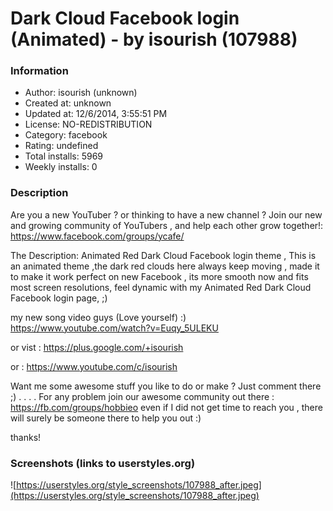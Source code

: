 # Dark Cloud Facebook login (Animated) - by isourish (107988)

### Information
- Author: isourish (unknown)
- Created at: unknown
- Updated at: 12/6/2014, 3:55:51 PM
- License: NO-REDISTRIBUTION
- Category: facebook
- Rating: undefined
- Total installs: 5969
- Weekly installs: 0


### Description
Are you a new YouTuber ? or thinking to have a new channel ? Join our new and growing community of YouTubers , and help each other grow together!: https://www.facebook.com/groups/ycafe/

The Description: Animated Red Dark Cloud Facebook login theme , This is an animated theme ,the dark red clouds here always keep moving , made it to make it work perfect on new Facebook , its more smooth now and fits most screen resolutions, feel dynamic with my Animated Red Dark Cloud Facebook login page, ;)

my new song video guys (Love yourself) :) https://www.youtube.com/watch?v=Euqy_5ULEKU

or vist : https://plus.google.com/+isourish

or : https://www.youtube.com/c/isourish

Want me some awesome stuff you like to do or make ? Just comment there ;) .
.
.
.
For any problem join our awesome community out there : https://fb.com/groups/hobbieo
even if I did not get time to reach you , there will surely be someone there to help you out :)

thanks!


### Screenshots (links to userstyles.org)
![https://userstyles.org/style_screenshots/107988_after.jpeg](https://userstyles.org/style_screenshots/107988_after.jpeg)


